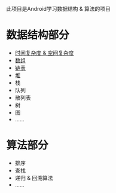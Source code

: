 此项目是Android学习数据结构 & 算法的项目

# 数据结构部分

- [时间复杂度 & 空间复杂度](https://blog.csdn.net/haha223545/article/details/93619874)
- [数组](https://github.com/Ellen2018/AndroidDataStructure/blob/master/%E6%95%B0%E7%BB%84.md)
- [链表](https://github.com/Ellen2018/AndroidDataStructure/blob/master/%E9%93%BE%E8%A1%A8.md)
- [堆](https://github.com/Ellen2018/AndroidDataStructure/blob/master/%E5%A0%86.md)
- 栈
- 队列
- 散列表
- 树
- 图
- ......

# 算法部分

- 排序
- 查找
- 递归 & 回溯算法
- ......